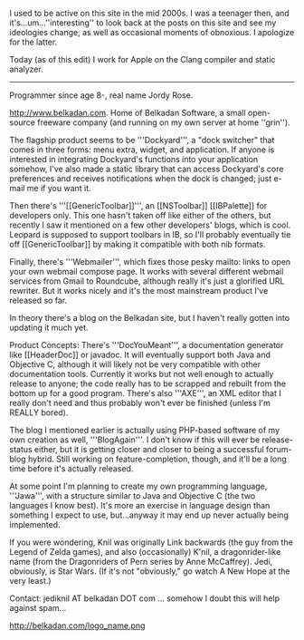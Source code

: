 I used to be active on this site in the mid 2000s. I was a teenager then, and it's...um...''interesting'' to look back at the posts on this site and see my ideologies change, as well as occasional moments of obnoxious. I apologize for the latter.

Today (as of this edit) I work for Apple on the Clang compiler and static analyzer.

----


Programmer since age 8-, real name Jordy Rose.

http://www.belkadan.com. Home of Belkadan Software, a small open-source freeware company (and running on my own server at home ''grin'').

The flagship product seems to be '''Dockyard''', a "dock switcher" that comes in three forms: menu extra, widget, and application. If anyone is interested in integrating Dockyard's functions into your application somehow, I've also made a static library that can access Dockyard's core preferences and receives notifications when the dock is changed; just e-mail me if you want it.

Then there's '''[[GenericToolbar]]''', an [[NSToolbar]] [[IBPalette]] for developers only. This one hasn't taken off like either of the others, but recently I saw it mentioned on a few other developers' blogs, which is cool. Leopard is supposed to support toolbars in IB, so I'll probably eventually tie off [[GenericToolbar]] by making it compatible with both nib formats.

Finally, there's '''Webmailer''', which fixes those pesky mailto: links to open your own webmail compose page. It works with several different webmail services from Gmail to Roundcube, although really it's just a glorified URL rewriter. But it works nicely and it's the most mainstream product I've released so far.

In theory there's a blog on the Belkadan site, but I haven't really gotten into updating it much yet.

Product Concepts: There's '''D<nowiki/>ocYouMeant''', a documentation generator like [[HeaderDoc]] or javadoc. It will eventually support both Java and Objective C, although it will likely not be very compatible with other documentation tools. Currently it works but not well enough to actually release to anyone; the code really has to be scrapped and rebuilt from the bottom up for a good program. There's also '''AXE''', an XML editor that I really don't need and thus probably won't ever be finished (unless I'm REALLY bored).

The blog I mentioned earlier is actually using PHP-based software of my own creation as well, '''B<nowiki/>logAgain'''. I don't know if this will ever be release-status either, but it is getting closer and closer to being a successful forum-blog hybrid. Still working on feature-completion, though, and it'll be a long time before it's actually released.

At some point I'm planning to create my own programming language, '''Jawa''', with a structure similar to Java and Objective C (the two languages I know best). It's more an exercise in language design than something I expect to use, but...anyway it may end up never actually being implemented.

If you were wondering, Knil was originally Link backwards (the guy from the Legend of Zelda games), and also (occasionally) K'nil, a dragonrider-like name (from the Dragonriders of Pern series by Anne M<nowiki/>cCaffrey). Jedi, obviously, is Star Wars. (If it's not "obviously," go watch A New Hope at the very least.)

Contact: jediknil AT belkadan DOT com ... somehow I doubt this will help against spam...

http://belkadan.com/logo_name.png